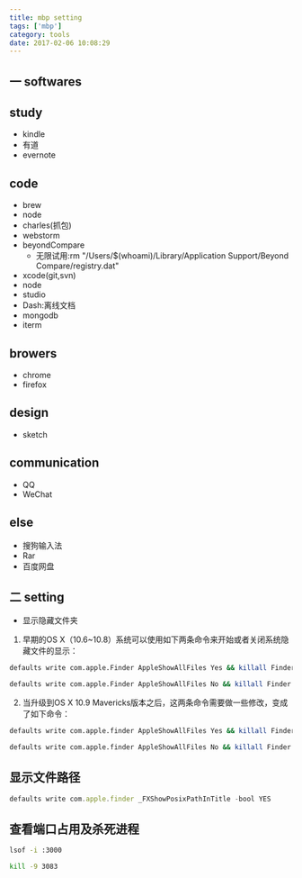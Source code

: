 ```yaml
---
title: mbp setting
tags: ['mbp']
category: tools
date: 2017-02-06 10:08:29
---
```


## 一 softwares
## study
* kindle
* 有道
* evernote

## code
* brew
* node
* charles(抓包)
* webstorm
* beyondCompare
    * 无限试用:rm "/Users/$(whoami)/Library/Application Support/Beyond Compare/registry.dat"
* xcode(git,svn)
* node
* studio
* Dash:离线文档
* mongodb
* iterm

## browers
* chrome
* firefox

## design
* sketch


## communication
* QQ
* WeChat

## else
* 搜狗输入法
* Rar
* 百度网盘



## 二 setting
* 显示隐藏文件夹 

1. 早期的OS X（10.6~10.8）系统可以使用如下两条命令来开始或者关闭系统隐藏文件的显示：

```bash
defaults write com.apple.Finder AppleShowAllFiles Yes && killall Finder //显示隐藏文件

defaults write com.apple.Finder AppleShowAllFiles No && killall Finder //不显示隐藏文件
```


2. 当升级到OS X 10.9 Mavericks版本之后，这两条命令需要做一些修改，变成了如下命令：

```bash
defaults write com.apple.finder AppleShowAllFiles Yes && killall Finder //显示隐藏文件

defaults write com.apple.finder AppleShowAllFiles No && killall Finder //不显示隐藏文件
```


## 显示文件路径

```javascript
defaults write com.apple.finder _FXShowPosixPathInTitle -bool YES
```

## 查看端口占用及杀死进程

```bash
lsof -i :3000

kill -9 3083
```

